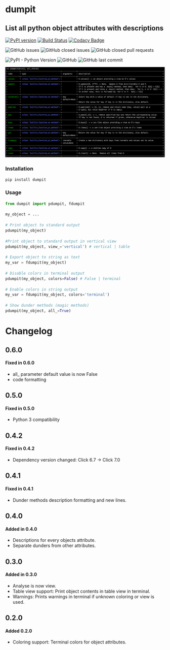 # dumpit  

## List all python object attributes with descriptions

[![PyPI version](https://badge.fury.io/py/dumpit.svg)](https://badge.fury.io/py/dumpit)
[![Build Status](https://travis-ci.com/arrrlo/dumpit.svg?branch=master)](https://travis-ci.com/arrrlo/dumpit)
[![Codacy Badge](https://api.codacy.com/project/badge/Grade/bac341f96271404883c9df270492c962)](https://www.codacy.com/app/arrrlo/dumpit?utm_source=github.com&amp;utm_medium=referral&amp;utm_content=arrrlo/dumpit&amp;utm_campaign=Badge_Grade)

![GitHub issues](https://img.shields.io/github/issues/arrrlo/dumpit.svg)
![GitHub closed issues](https://img.shields.io/github/issues-closed/arrrlo/dumpit.svg)
![GitHub closed pull requests](https://img.shields.io/github/issues-pr-closed/arrrlo/dumpit.svg)

![PyPI - Python Version](https://img.shields.io/pypi/pyversions/dumpit.svg)
![GitHub](https://img.shields.io/github/license/arrrlo/dumpit.svg?color=blue)
![GitHub last commit](https://img.shields.io/github/last-commit/arrrlo/dumpit.svg?color=blue)

![Terminal view](docs/images/terminal.png?3)

### Installation

```
pip install dumpit
```

### Usage

```python
from dumpit import pdumpit, fdumpit

my_object = ...

# Print object to standard output
pdumpit(my_object)

#Print object to standard output in vertical view
pdumpit(my_object, view_='vertical') # vertical | table

# Export object to string as text
my_var = fdumpit(my_object)

# Disable colors in terminal output
pdumpit(my_object, colors=False) # False | terminal

# Enable colors in string output
my_var = fdumpit(my_object, colors='terminal')

# Show dunder methods (magic methods)
pdumpit(my_object, all_=True)
```

# Changelog

## 0.6.0

#### Fixed in 0.6.0
-   all_ parameter default value is now False
-   code formatting 

## 0.5.0

#### Fixed in 0.5.0
-   Python 3 compatibility

## 0.4.2

#### Fixed in 0.4.2
-   Dependency version changed: Click 6.7 -> Click 7.0

## 0.4.1

#### Fixed in 0.4.1
-   Dunder methods description formatting and new lines.

## 0.4.0

#### Added in 0.4.0
-   Descriptions for every objects attribute.
-   Separate dunders from other attributes. 

## 0.3.0

#### Added in 0.3.0
-   Analyse is now view.
-   Table view support: Print object contents in table view in terminal.
-   Warnings: Prints warnings in terminal if unknown coloring or view is used.

## 0.2.0

#### Added 0.2.0
-   Coloring support: Terminal colors for object attributes.  
